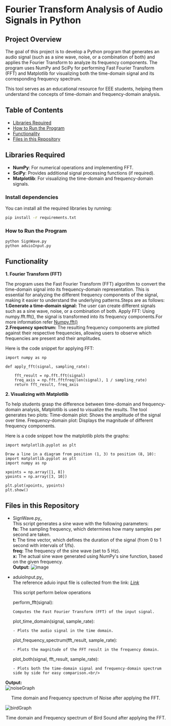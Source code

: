 # Fourier Transform Analysis of Audio Signals in Python

## Project Overview

The goal of this project is to develop a Python program that generates an audio signal (such as a sine wave, noise, or a combination of both) and applies the Fourier Transform to analyze its frequency components. The program uses NumPy and SciPy for performing Fast Fourier Transform (FFT) and Matplotlib for visualizing both the time-domain signal and its corresponding frequency spectrum.

This tool serves as an educational resource for EEE students, helping them understand the concepts of time-domain and frequency-domain analysis.

## Table of Contents
- [Libraries Required](#libraries-required)
- [How to Run the Program](#how-to-run-the-program)
- [Functionality](#functionality)
- [Files in this Repository](#files-in-this-repository)
  
## Libraries Required

- **NumPy**: For numerical operations and implementing FFT.
- **SciPy**: Provides additional signal processing functions (if required).
- **Matplotlib**: For visualizing the time-domain and frequency-domain signals.

### Install dependencies
You can install all the required libraries by running:

```bash
pip install -r requirements.txt
```
### How to Run the Program
```
python SignWave.py
python aduioInput.py
```
## Functionality
**1. Fourier Transform (FFT)**

   The program uses the Fast Fourier Transform (FFT) algorithm to convert the time-domain signal into its frequency-domain representation. This is essential for analyzing the different frequency components of the signal, making it easier to understand the underlying patterns.Steps are as follows:
    <br>**1.Generate a time-domain signal:** The user can create different signals such as a sine wave, noise, or a combination of both.
    Apply FFT: Using numpy.fft.fft(), the signal is transformed into its frequency components.For more information refer [Numpy.fft()](https://numpy.org/doc/stable/reference/generated/numpy.fft.fft.html)
    <br>**2.Frequency spectrum:** The resulting frequency components are plotted against their respective frequencies, allowing users to observe which frequencies are present and their amplitudes.

Here is the code snippet for applying FFT:
```
import numpy as np

def apply_fft(signal, sampling_rate):
    
    fft_result = np.fft.fft(signal)
    freq_axis = np.fft.fftfreq(len(signal), 1 / sampling_rate)
    return fft_result, freq_axis
```
**2. Visualizing with Matplotlib**

To help students grasp the difference between time-domain and frequency-domain analysis, Matplotlib is used to visualize the results. The tool generates two plots:
Time-domain plot: Shows the amplitude of the signal over time.
Frequency-domain plot: Displays the magnitude of different frequency components.

Here is a code snippet how the matplotlib plots the graphs:
```
import matplotlib.pyplot as plt

Draw a line in a diagram from position (1, 3) to position (8, 10):
import matplotlib.pyplot as plt
import numpy as np

xpoints = np.array([1, 8])
ypoints = np.array([3, 10])

plt.plot(xpoints, ypoints)
plt.show()
```
## Files in this Repository
* SignWave.py_ <br>
This script generates a sine wave with the following parameters:<br>
    **fs:** The sampling frequency, which determines how many samples per second are taken.<br>
    **t:** The time vector, which defines the duration of the signal (from 0 to 1 second with intervals of 1/fs).<br>
    **freq:** The frequency of the sine wave (set to 5 Hz).<br>
   **x:** The actual sine wave generated using NumPy's sine function, based on the given frequency.<br/>
**Output:**
  ![image](https://github.com/user-attachments/assets/f9be8eba-1984-4499-891f-cd1c820b1b38)

* aduioInput.py_ <br>
  The reference aduio input file is collected from the link: [_Link_](https://xeno-canto.org/)<br>
  
  This script perform below operations

    perform_fft(signal):
  
      Computes the Fast Fourier Transform (FFT) of the input signal.

    plot_time_domain(signal, sample_rate):

      - Plots the audio signal in the time domain.

    plot_frequency_spectrum(fft_result, sample_rate):

      - Plots the magnitude of the FFT result in the frequency domain.

    plot_both(signal, fft_result, sample_rate):

      - Plots both the time-domain signal and frequency-domain spectrum side by side for easy comparison.<br/>
**Output:** <br>
    ![noiseGraph](https://github.com/user-attachments/assets/00484a46-8d5a-4023-a0b9-ff1d3e0085fb)
        <p style="text-align: center;">Time domain and Frequency spectrum of Noise after applying the FFT.</p>
    ![birdGraph](https://github.com/user-attachments/assets/c54efa54-fa6e-4cb4-b08b-c90f325f98fd)
        <p style="text-align: center;">Time domain and Frequency spectrum of Bird Sound after applying the FFT.</p>
        

